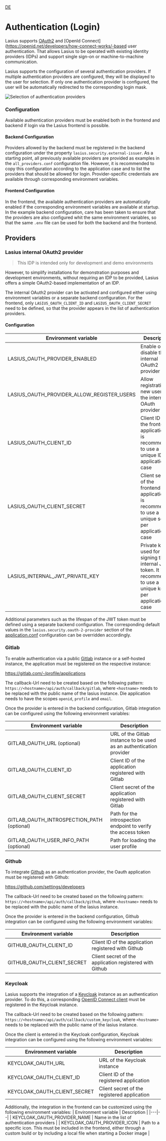 [DE](DE%3AAuth.md)


# Authentication (Login)

Lasius supports [OAuth2](https://auth0.com/de/intro-to-iam/what-is-oauth-2) and [OpenId Connect](https://openid.net/developers/how-connect-works/-based user authentication. That allows Lasius to be operated with existing identity providers (IDPs) and support single sign-on or machine-to-machine communication.

Lasius supports the configuration of several authentication providers. If multiple authentication providers are configured, they will be displayed to the user for selection. If only one authentication provider is configured, the user will be automatically redirected to the corresponding login mask.

![Selection of authentication providers](images/Lasius_Login_Provider_Selection.png)

### Configuration

Available authentication providers must be enabled both in the frontend and backend if login via the Lasius frontend is possible.

#### Backend Configuration

Providers allowed by the backend must be registered in the backend configuration under the property `lasius.security.external-issuer`. As a starting point, all previously available providers are provided as examples in the `all_providers.conf` configuration file. However, it is recommended to copy this configuration according to the application case and to list the providers that should be allowed for login.
Provider-specific credentials are available through corresponding environment variables.

#### Frontend Configuration

In the frontend, the available authentication providers are automatically enabled if the corresponding environment variables are available at startup.
In the example backend configuration, care has been taken to ensure that the providers are also configured whit the same environment variables, so that the same `.env` file can be used for both the backend and the frontend.

## Providers

### Lasius internal OAuth2 provider

> This IDP is intended only for development and demo environments

However, to simplify installations for demonstration purposes and development environments, without requiring an IDP to be provided, Lasius offers a simple OAuth2-based implementation of an IDP.

The internal OAuth2 provider can be activated and configured either using environment variables or a separate backend configuration. For the frontend, only `LASIUS_OAUTH_CLIENT_ID` and `LASIUS_OAUTH_CLIENT_SECRET` need to be defined, so that the provider appears in the list of authentication providers.

#### Configuration
| Environment variable | Description |
|---|--|
| LASIUS_OAUTH_PROVIDER_ENABLED              | Enable or disable the internal OAuth2 provider |
| LASIUS_OAUTH_PROVIDER_ALLOW_REGISTER_USERS | Allow registration of new users on the internal OAuth provider |
| LASIUS_OAUTH_CLIENT_ID | Client ID of the frontend application. It is recommended to use a unique ID per application case |
| LASIUS_OAUTH_CLIENT_SECRET | Client secret of the frontend application. It is recommended to use a unique secret per application case |
| LASIUS_INTERNAL_JWT_PRIVATE_KEY | Private key used for signing the internal JWT token. It is recommended to use a unique key per application case |

Additional parameters such as the lifespan of the JWT token must be defined using a separate backend configuration. The corresponding default values in the `lasius.security.oauth-2-provider` section of the [application.conf](https://github.com/tegonal/Lasius/blob/main/backend/conf/application.conf)  configuration can be overridden accordingly.

### Gitlab

To enable authentication via a public [Gitlab](https://gitlab.com) instance or a self-hosted instance, the application must be registered on the respective instance:

https://gitlab.com/-/profile/applications

The callback-Url need to be created based on the following pattern: `https://<hostname>/api/auth/callback/gitlab`, where `<hostname>` needs to be replaced with the public name of the lasius instance. Die application needs to have the scopes `openid`, `profile` and `email`.

Once the provider is entered in the backend configuration, Gitlab integration can be configured using the following environment variables:

| Environment variable | Description |
|---|--|
| GITLAB_OAUTH_URL (optional) | URL of the Gitlab instance to be used as an authentication provider |
| GITLAB_OAUTH_CLIENT_ID | Client ID of the application registered with Gitlab |
| GITLAB_OAUTH_CLIENT_SECRET | Client secret of the application registered with Gitlab |
| GITLAB_OAUTH_INTROSPECTION_PATH (optional) | Path for the introspection endpoint to verify the access token |
| GITLAB_OAUTH_USER_INFO_PATH (optional) | Path for loading the user profile |

### Github

To integrate  [Github](https://github.com) as an authentication provider, the Oauth application must be registered with Github:

https://github.com/settings/developers

The callback-Url need to be created based on the following pattern: `https://<hostname>/api/auth/callback/github`, where `<hostname>` needs to be replaced with the public name of the lasius instance.

Once the provider is entered in the backend configuration, Github integration can be configured using the following environment variables:

| Environment variable | Description |
|---|--|
| GITHUB_OAUTH_CLIENT_ID | Client ID of the application registered with Github |
| GITHUB_OAUTH_CLIENT_SECRET | Client secret of the application registered with Github |

### Keycloak

Lasius supports the integration of a [Keycloak](https://keycloak.org) instance as an authentication provider. To do this, a corresponding [OpenID Connect client](https://www.keycloak.org/docs/latest/server_admin/index.html#_oidc_clients) must be registered in the Keycloak instance.

The callback-Url need to be created based on the following pattern: `https://<hostname>/api/auth/callback/custom_keycloak`, where `<hostname>` needs to be replaced with the public name of the lasius instance.

Once the client is entered in the Keycloak configuration, Keycloak integration can be configured using the following environment variables:

| Environment variable | Description |
|---|--|
| KEYCLOAK_OAUTH_URL | URL of the Keycloak instance |
| KEYCLOAK_OAUTH_CLIENT_ID | Client ID of the registered application |
| KEYCLOAK_OAUTH_CLIENT_SECRET | Client secret of the registered application |

Additionally, the integration in the frontend can be customized using the following environment variables:
| Environment variable | Description |
|---|--|
| KEYCLOAK_OAUTH_PROVIDER_NAME | Name in the list of authentication providers |
| KEYCLOAK_OAUTH_PROVIDER_ICON | Path to a specific icon. This must be included in the frontend, either through a custom build or by including a local file when starting a Docker image |

